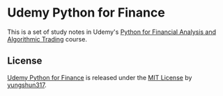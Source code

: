 # Udemy Python for Finance

This is a set of study notes in Udemy's [Python for Financial Analysis and Algorithmic Trading](https://www.udemy.com/python-for-finance-and-trading-algorithms/) course.

## License
[Udemy Python for Finance](https://github.com/yungshun317/udemy-python-for-finance) is released under the [MIT License](https://opensource.org/licenses/MIT) by [yungshun317](https://github.com/yungshun317).
